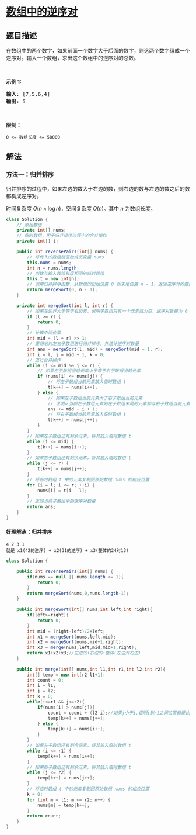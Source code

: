 # [数组中的逆序对](https://leetcode.cn/problems/shu-zu-zhong-de-ni-xu-dui-lcof/)

## 题目描述

<p>在数组中的两个数字，如果前面一个数字大于后面的数字，则这两个数字组成一个逆序对。输入一个数组，求出这个数组中的逆序对的总数。</p>

<p>&nbsp;</p>

<p><strong>示例 1:</strong></p>

<pre><strong>输入</strong>: [7,5,6,4]
<strong>输出</strong>: 5</pre>

<p>&nbsp;</p>

<p><strong>限制：</strong></p>

<p><code>0 &lt;= 数组长度 &lt;= 50000</code></p>

## 解法

### 方法一：归并排序

归并排序的过程中，如果左边的数大于右边的数，则右边的数与左边的数之后的数都构成逆序对。

时间复杂度 $O(n \times \log n)$，空间复杂度 $O(n)$。其中 $n$ 为数组长度。
````java
class Solution {
    // 原始数组
    private int[] nums;
    // 临时数组，用于归并排序过程中的合并操作
    private int[] t;

    public int reversePairs(int[] nums) {
        // 将传入的数组赋值给成员变量 nums
        this.nums = nums;
        int n = nums.length;
        // 创建与输入数组长度相同的临时数组
        this.t = new int[n];
        // 调用归并排序函数，从数组的起始位置 0 到末尾位置 n - 1，返回逆序对的数量
        return mergeSort(0, n - 1);
    }

    private int mergeSort(int l, int r) {
        // 如果左边界大于等于右边界，说明子数组只有一个元素或为空，逆序对数量为 0
        if (l >= r) {
            return 0;
        }
        // 计算中间位置
        int mid = (l + r) >> 1;
        // 递归地对左右子数组进行归并排序，并统计逆序对数量
        int ans = mergeSort(l, mid) + mergeSort(mid + 1, r);
        int i = l, j = mid + 1, k = 0;
        // 进行合并操作
        while (i <= mid && j <= r) {
            // 如果左子数组当前元素小于等于右子数组当前元素
            if (nums[i] <= nums[j]) {
                // 将左子数组当前元素放入临时数组 t
                t[k++] = nums[i++];
            } else {
                // 如果左子数组当前元素大于右子数组当前元素
                // 说明从当前左子数组元素到左子数组末尾的元素都与右子数组当前元素构成逆序对
                ans += mid - i + 1;
                // 将右子数组当前元素放入临时数组 t
                t[k++] = nums[j++];
            }
        }
        // 如果左子数组还有剩余元素，将其放入临时数组 t
        while (i <= mid) {
            t[k++] = nums[i++];
        }
        // 如果右子数组还有剩余元素，将其放入临时数组 t
        while (j <= r) {
            t[k++] = nums[j++];
        }
        // 将临时数组 t 中的元素复制回原始数组 nums 的相应位置
        for (i = l; i <= r; ++i) {
            nums[i] = t[i - l];
        }
        // 返回当前子数组中的逆序对数量
        return ans;
    }
}
````
#### 好理解点：归并排序

`4 2 3 1` </br>
`就是 x1(42的逆序) + x2(31的逆序) + x3(整体的24对13)`

````java
class Solution {

    public int reversePairs(int[] nums) {
        if(nums == null || nums.length <= 1){
            return 0;
        }
        return mergeSort(nums,0,nums.length-1);
    }
    
    public int mergeSort(int[] nums,int left,int right){
        if(left>=right){
            return 0;
        }
        int mid = (right-left)/2+left;
        int x1 = mergeSort(nums,left,mid);
        int x2 = mergeSort(nums,mid+1,right);
        int x3 = merge(nums,left,mid,mid+1,right);
        return x1+x2+x3;//左边的+右边的+整体(左边对右边)
    }
    
    public int merge(int[] nums,int l1,int r1,int l2,int r2){
        int[] temp = new int[r2-l1+1];
        int count = 0;
        int i = l1;
        int j = l2;
        int k = 0;
        while(i<=r1 && j<=r2){
            if(nums[i] > nums[j]){
                count = count + (l2-i);//如果j小于i,说明i到r1之间位置都是比j大。
                temp[k++] = nums[j++];
            } else {
                temp[k++] = nums[i++];
            }
        }
        // 如果左子数组还有剩余元素，将其放入临时数组 t
        while (i <= r1) {
            temp[k++] = nums[i++];
        }
        // 如果右子数组还有剩余元素，将其放入临时数组 t
        while (j <= r2) {
            temp[k++] = nums[j++];
        }
        // 将临时数组 t 中的元素复制回原始数组 nums 的相应位置
        k = 0;
        for (int m = l1; m <= r2; m++) {
            nums[m] = temp[k++];
        }
        return count;
    }
}

````
